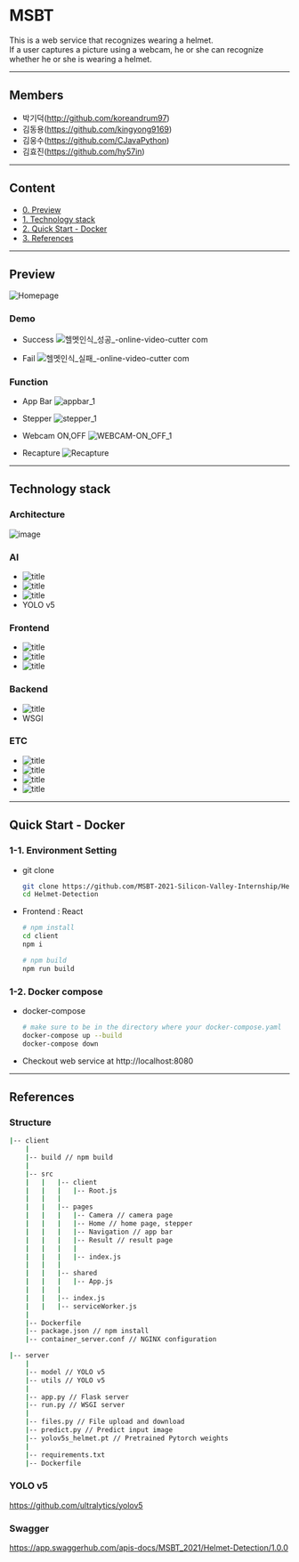# MSBT

This is a web service that recognizes wearing a helmet. </br>
If a user captures a picture using a webcam, he or she can recognize whether he or she is wearing a helmet. </br>

---

## Members

- 박기덕(<http://github.com/koreandrum97>)
- 김동용(<https://github.com/kingyong9169>)
- 김웅수(<https://github.com/CJavaPython>)
- 김효진(<https://github.com/hy57in>)

---

## Content

- [0. Preview](#preview)
- [1. Technology stack](#technology-stack)
- [2. Quick Start - Docker](#quick-start-docker)
- [3. References](#references)

---

## Preview

![Homepage](https://user-images.githubusercontent.com/48934522/106851463-a2412400-66f9-11eb-9b36-5db0467f214a.PNG)

### Demo

- Success
  ![헬멧인식_성공_-_online-video-cutter com_](https://user-images.githubusercontent.com/48934522/106852148-ed0f6b80-66fa-11eb-8c80-8f39244acc79.gif)

- Fail
  ![헬멧인식_실패_-_online-video-cutter com_](https://user-images.githubusercontent.com/48934522/106852149-eda80200-66fa-11eb-8b8d-455e9eb7e9cc.gif)

### Function

- App Bar
  ![appbar_1](https://user-images.githubusercontent.com/48934522/106852151-ee409880-66fa-11eb-8268-0bdb8cc75aa5.gif)

- Stepper
  ![stepper_1](https://user-images.githubusercontent.com/48934522/106852138-eb45a800-66fa-11eb-898a-5f5d8423a43f.gif)

- Webcam ON,OFF
  ![WEBCAM-ON_OFF_1](https://user-images.githubusercontent.com/48934522/106852142-ec76d500-66fa-11eb-9b2f-581a1709c0d2.gif)

- Recapture
  ![Recapture](https://user-images.githubusercontent.com/48934522/106852152-eed92f00-66fa-11eb-930a-7481badb9236.gif)

---

## Technology stack

### Architecture

![image](https://user-images.githubusercontent.com/48934522/106883289-252aa480-6723-11eb-8ce0-3b44fb7c7b9b.png)

### AI

- ![title](https://img.shields.io/badge/-Jupyter-F37626?&logo=jupyter&logoColor=white)
- ![title](https://img.shields.io/badge/-Google_Colab-F9AB00?&logo=googlecolab&logoColor=white)
- ![title](https://img.shields.io/badge/-Pytorch-EE4C2C?&logo=pytorch&logoColor=white)
- YOLO v5

### Frontend

- ![title](https://img.shields.io/badge/-React-61DAFB?&logo=react&logoColor=white)
- ![title](https://img.shields.io/badge/-Material_UI-0081CB?&logo=Material-UI&logoColor=white)
- ![title](https://img.shields.io/badge/-Sass-CC6699?&logo=Sass&logoColor=white)

### Backend

- ![title](https://img.shields.io/badge/-Flask-000000?&logo=flask&logoColor=white)
- WSGI

### ETC

- ![title](https://img.shields.io/badge/-Github-181717?&logo=Github&logoColor=white)
- ![title](https://img.shields.io/badge/-Slack-4A154B?&logo=Slack&logoColor=white)
- ![title](https://img.shields.io/badge/-Notion-000000?&logo=notion&logoColor=white)
- ![title](https://img.shields.io/badge/-Swagger-85EA2D?&logo=Swagger&logoColor=white)

---

## Quick Start - Docker

### 1-1. Environment Setting

- git clone

  ```bash
  git clone https://github.com/MSBT-2021-Silicon-Valley-Internship/Helmet-Detection.git
  cd Helmet-Detection
  ```

- Frontend : React

  ```bash
  # npm install
  cd client
  npm i

  # npm build
  npm run build
  ```

### 1-2. Docker compose

- docker-compose

  ```bash
  # make sure to be in the directory where your docker-compose.yaml
  docker-compose up --build
  docker-compose down
  ```

- Checkout web service at http://localhost:8080

---

## References

### Structure

```bash
|-- client
    |
    |-- build // npm build
    |
    |-- src
    |   |   |-- client
    |   |   |   |-- Root.js
    |   |   |
    |   |   |-- pages
    |   |   |   |-- Camera // camera page
    |   |   |   |-- Home // home page, stepper
    |   |   |   |-- Navigation // app bar
    |   |   |   |-- Result // result page
    |   |   |   |
    |   |   |   |-- index.js
    |   |   |
    |   |   |-- shared
    |   |   |   |-- App.js
    |   |   |
    |   |   |-- index.js
    |   |   |-- serviceWorker.js
    |
    |-- Dockerfile
    |-- package.json // npm install
    |-- container_server.conf // NGINX configuration

|-- server
    |
    |-- model // YOLO v5
    |-- utils // YOLO v5
    |
    |-- app.py // Flask server
    |-- run.py // WSGI server
    |
    |-- files.py // File upload and download
    |-- predict.py // Predict input image
    |-- yolov5s_helmet.pt // Pretrained Pytorch weights
    |
    |-- requirements.txt
    |-- Dockerfile
```

### YOLO v5

https://github.com/ultralytics/yolov5

### Swagger

https://app.swaggerhub.com/apis-docs/MSBT_2021/Helmet-Detection/1.0.0
